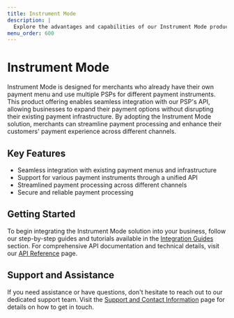 ```yaml
---
title: Instrument Mode
description: |
  Explore the advantages and capabilities of our Instrument Mode product offering, tailored for merchants with their own payment menu who use multiple PSPs for different payment instruments.
menu_order: 600
---
```


# Instrument Mode

Instrument Mode is designed for merchants who already have their own payment menu and use multiple PSPs for different payment instruments. This product offering enables seamless integration with our PSP's API, allowing businesses to expand their payment options without disrupting their existing payment infrastructure. By adopting the Instrument Mode solution, merchants can streamline payment processing and enhance their customers' payment experience across different channels.

## Key Features

- Seamless integration with existing payment menus and infrastructure
- Support for various payment instruments through a unified API
- Streamlined payment processing across different channels
- Secure and reliable payment processing

## Getting Started

To begin integrating the Instrument Mode solution into your business, follow our step-by-step guides and tutorials available in the [Integration Guides](developers/integration-guides) section. For comprehensive API documentation and technical details, visit our [API Reference](developers/api-reference) page.

## Support and Assistance

If you need assistance or have questions, don't hesitate to reach out to our dedicated support team. Visit the [Support and Contact Information](/resources/support) page for details on how to get in touch.
